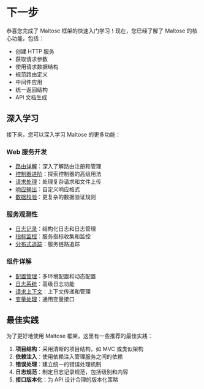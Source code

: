 # 下一步

恭喜您完成了 Maltose 框架的快速入门学习！现在，您已经了解了 Maltose 的核心功能，包括：

- 创建 HTTP 服务
- 获取请求参数
- 使用请求数据结构
- 规范路由定义
- 中间件应用
- 统一返回结构
- API 文档生成

## 深入学习

接下来，您可以深入学习 Maltose 的更多功能：

### Web 服务开发

- [路由详解](/web/router)：深入了解路由注册和管理
- [控制器进阶](/web/controller)：探索控制器的高级用法
- [请求处理](/web/request)：处理复杂请求和文件上传
- [响应输出](/web/response)：自定义响应格式
- [数据校验](/web/validation)：更复杂的数据验证规则

### 服务观测性

- [日志记录](/observability/logging)：结构化日志和日志管理
- [指标监控](/observability/metrics)：服务指标收集和监控
- [分布式追踪](/observability/tracing)：服务链路追踪

### 组件详解

- [配置管理](/components/os/mcfg)：多环境配置和动态配置
- [日志系统](/components/os/mlog)：高级日志功能
- [请求上下文](/components/net/mhttp)：上下文传递和管理
- [变量处理](/components/container/mvar)：通用变量接口

## 最佳实践

为了更好地使用 Maltose 框架，这里有一些推荐的最佳实践：

1. **项目结构**：采用清晰的项目结构，如 MVC 或类似架构
2. **依赖注入**：使用依赖注入管理服务之间的依赖
3. **错误处理**：建立统一的错误处理机制
4. **日志规范**：制定日志记录规范，包括级别和内容
5. **接口版本化**：为 API 设计合理的版本化策略
